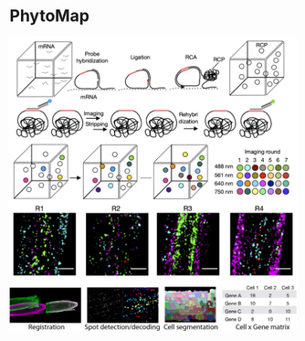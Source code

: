 # PhytoMap

![alt text](https://github.com/tnobori/PhytoMap/blob/220707/resources/phytomap_principles.png)
![alt text](https://github.com/tnobori/PhytoMap/blob/220707/resources/phytomap_analysis_fig.png)
